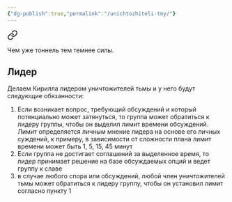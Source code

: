 ```yaml
---
{"dg-publish":true,"permalink":"/unichtozhiteli-tmy/"}
---
```



<div class="transclusion internal-embed is-loaded"><a class="markdown-embed-link" href="/2-aprelya-2023/#a85cb6" aria-label="Open link"><svg xmlns="http://www.w3.org/2000/svg" width="24" height="24" viewBox="0 0 24 24" fill="none" stroke="currentColor" stroke-width="2" stroke-linecap="round" stroke-linejoin="round" class="svg-icon lucide-link"><path d="M10 13a5 5 0 0 0 7.54.54l3-3a5 5 0 0 0-7.07-7.07l-1.72 1.71"></path><path d="M14 11a5 5 0 0 0-7.54-.54l-3 3a5 5 0 0 0 7.07 7.07l1.71-1.71"></path></svg></a><div class="markdown-embed">



Чем уже тоннель тем темнее силы. 

</div></div>


## Лидер

Делаем Кирилла лидером уничтожителей тьмы и у него будут следующие обязанности:
1) Если возникает вопрос, требующий обсуждений и который потенциально может затянуться, то группа может обратиться к лидеру группы, чтобы он выделил лимит времени обсуждений. Лимит определяется личным мнение лидера на основе его личных суждений, к примеру, в зависимости от сложности плана лимит времени может быть 1, 5, 15, 45 минут
2) Если группа не достигает соглашений за выделенное время, то лидер принимает решение на базе обсуждаемых опций и ведет группу к славе
3) в случае любого спора или обсуждений, любой член уничтожителей тьмы может обратиться к лидеру группу, чтобы он установил лимит согласно пункту 1